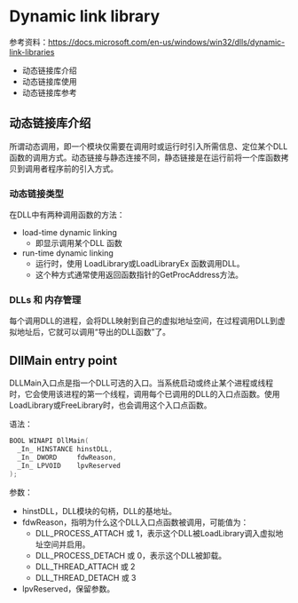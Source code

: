 # Dynamic link library 

参考资料：https://docs.microsoft.com/en-us/windows/win32/dlls/dynamic-link-libraries

- 动态链接库介绍
- 动态链接库使用
- 动态链接库参考

## 动态链接库介绍

所谓动态调用，即一个模块仅需要在调用时或运行时引入所需信息、定位某个DLL函数的调用方式。动态链接与静态连接不同，静态链接是在运行前将一个库函数拷贝到调用者程序前的引入方式。

### 动态链接类型

在DLL中有两种调用函数的方法：
- load-time dynamic linking
  - 即显示调用某个DLL 函数
- run-time dynamic linking
  - 运行时，使用 LoadLibrary或LoadLibraryEx 函数调用DLL。
  - 这个种方式通常使用返回函数指针的GetProcAddress方法。

### DLLs 和 内存管理

每个调用DLL的进程，会将DLL映射到自己的虚拟地址空间，在过程调用DLL到虚拟地址后，它就可以调用“导出的DLL函数”了。

## DllMain entry point

DLLMain入口点是指一个DLL可选的入口。当系统启动或终止某个进程或线程时，它会使用该进程的第一个线程，调用每个已调用的DLL的入口点函数。使用LoadLibrary或FreeLibrary时，也会调用这个入口点函数。

语法：

```C++
BOOL WINAPI DllMain(
  _In_ HINSTANCE hinstDLL,
  _In_ DWORD     fdwReason,
  _In_ LPVOID    lpvReserved
);
```

参数：
- hinstDLL，DLL模块的句柄，DLL的基地址。
- fdwReason，指明为什么这个DLL入口点函数被调用，可能值为：
    - DLL_PROCESS_ATTACH 或 1，表示这个DLL被LoadLibrary调入虚拟地址空间并启用。
    - DLL_PROCESS_DETACH 或 0，表示这个DLL被卸载。
    - DLL_THREAD_ATTACH 或 2
    - DLL_THREAD_DETACH 或 3
- lpvReserved，保留参数。